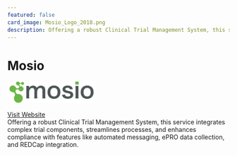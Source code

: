 ```yaml
---
featured: false
card_image: Mosio_Logo_2018.png
description: Offering a robust Clinical Trial Management System, this service integrates complex trial components, streamlines processes, and enhances compliance with features like automated messaging, ePRO data collection, and REDCap integration.
---
```


# Mosio
<img src="Mosio_Logo_2018.png" alt="Logo" style="max-width: 200px; height: auto;">

<a href="https://www.mosio.com/ctms-clinical-trial/">Visit Website</a>  
Offering a robust Clinical Trial Management System, this service integrates complex trial components, streamlines processes, and enhances compliance with features like automated messaging, ePRO data collection, and REDCap integration.
